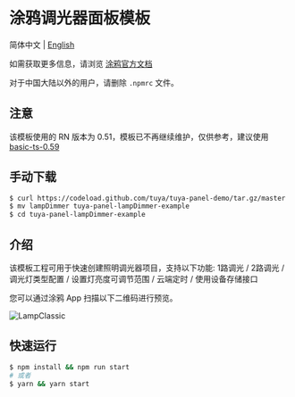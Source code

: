 # 涂鸦调光器面板模板



简体中文 | [English](./README.md)



如需获取更多信息，请浏览 [涂鸦官方文档](https://docs.tuya.com)



对于中国大陆以外的用户，请删除 `.npmrc` 文件。

## 注意

该模板使用的 RN 版本为 0.51，模板已不再继续维护，仅供参考，建议使用 [basic-ts-0.59](../basic-ts-0.59)


## 手动下载

```bash
$ curl https://codeload.github.com/tuya/tuya-panel-demo/tar.gz/master | tar -xz --strip=2 tuya-panel-demo-master/examples/lampDimmer
$ mv lampDimmer tuya-panel-lampDimmer-example
$ cd tuya-panel-lampDimmer-example
```

## 介绍
该模板工程可用于快速创建照明调光器项目，支持以下功能: 1路调光 / 2路调光 / 调光灯类型配置 / 设置灯亮度可调节范围 / 云端定时 / 使用设备存储接口

您可以通过涂鸦 App 扫描以下二维码进行预览。

![LampClassic](https://images.tuyacn.com/rms-static/249dac90-0c67-11eb-897d-85bb9e60451e-1602492270041.png?tyName=lampDimmer.png)

## 快速运行

```bash
$ npm install && npm run start
# 或者
$ yarn && yarn start
```

